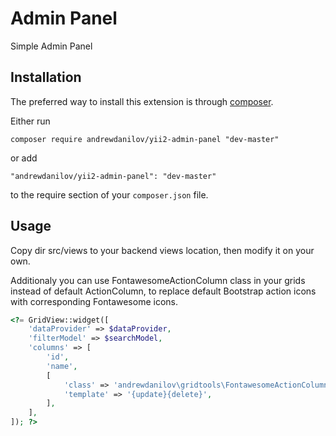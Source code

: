 Admin Panel
===========
Simple Admin Panel

Installation
------------

The preferred way to install this extension is through [composer](http://getcomposer.org/download/).

Either run

```
composer require andrewdanilov/yii2-admin-panel "dev-master"
```

or add

```
"andrewdanilov/yii2-admin-panel": "dev-master"
```

to the require section of your `composer.json` file.


Usage
-----

Copy dir src/views to your backend views location, then modify it on your own.

Additionaly you can use FontawesomeActionColumn class in your grids instead of default ActionColumn, to replace default Bootstrap action icons with corresponding Fontawesome icons.

```php
<?= GridView::widget([
	'dataProvider' => $dataProvider,
	'filterModel' => $searchModel,
	'columns' => [
		'id',
		'name',
		[
			'class' => 'andrewdanilov\gridtools\FontawesomeActionColumn',
			'template' => '{update}{delete}',
		],
	],
]); ?>
```